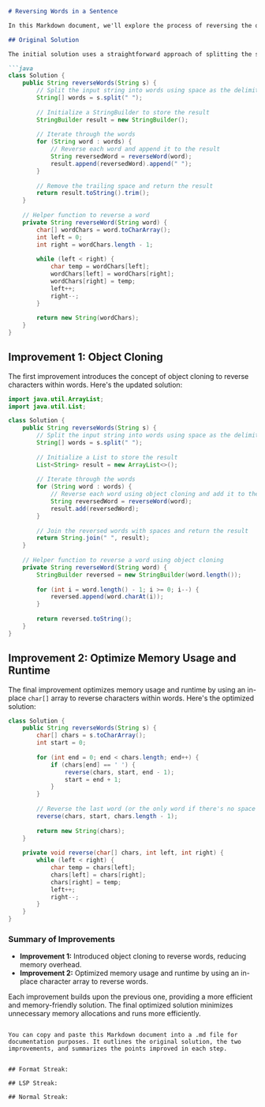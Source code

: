 
```markdown
# Reversing Words in a Sentence

In this Markdown document, we'll explore the process of reversing the order of characters in each word within a sentence while preserving whitespace and the initial word order. We will provide different solutions for this problem, each addressing specific points for improvement.

## Original Solution

The initial solution uses a straightforward approach of splitting the sentence into words, reversing each word, and then joining them back together. Here's the original solution:

```java
class Solution {
    public String reverseWords(String s) {
        // Split the input string into words using space as the delimiter
        String[] words = s.split(" ");
        
        // Initialize a StringBuilder to store the result
        StringBuilder result = new StringBuilder();
        
        // Iterate through the words
        for (String word : words) {
            // Reverse each word and append it to the result
            String reversedWord = reverseWord(word);
            result.append(reversedWord).append(" ");
        }
        
        // Remove the trailing space and return the result
        return result.toString().trim();
    }
    
    // Helper function to reverse a word
    private String reverseWord(String word) {
        char[] wordChars = word.toCharArray();
        int left = 0;
        int right = wordChars.length - 1;
        
        while (left < right) {
            char temp = wordChars[left];
            wordChars[left] = wordChars[right];
            wordChars[right] = temp;
            left++;
            right--;
        }
        
        return new String(wordChars);
    }
}
```

## Improvement 1: Object Cloning

The first improvement introduces the concept of object cloning to reverse characters within words. Here's the updated solution:

```java
import java.util.ArrayList;
import java.util.List;

class Solution {
    public String reverseWords(String s) {
        // Split the input string into words using space as the delimiter
        String[] words = s.split(" ");
        
        // Initialize a List to store the result
        List<String> result = new ArrayList<>();
        
        // Iterate through the words
        for (String word : words) {
            // Reverse each word using object cloning and add it to the result
            String reversedWord = reverseWord(word);
            result.add(reversedWord);
        }
        
        // Join the reversed words with spaces and return the result
        return String.join(" ", result);
    }
    
    // Helper function to reverse a word using object cloning
    private String reverseWord(String word) {
        StringBuilder reversed = new StringBuilder(word.length());
        
        for (int i = word.length() - 1; i >= 0; i--) {
            reversed.append(word.charAt(i));
        }
        
        return reversed.toString();
    }
}
```

## Improvement 2: Optimize Memory Usage and Runtime

The final improvement optimizes memory usage and runtime by using an in-place `char[]` array to reverse characters within words. Here's the optimized solution:

```java
class Solution {
    public String reverseWords(String s) {
        char[] chars = s.toCharArray();
        int start = 0;
        
        for (int end = 0; end < chars.length; end++) {
            if (chars[end] == ' ') {
                reverse(chars, start, end - 1);
                start = end + 1;
            }
        }
        
        // Reverse the last word (or the only word if there's no space at the end)
        reverse(chars, start, chars.length - 1);
        
        return new String(chars);
    }
    
    private void reverse(char[] chars, int left, int right) {
        while (left < right) {
            char temp = chars[left];
            chars[left] = chars[right];
            chars[right] = temp;
            left++;
            right--;
        }
    }
}
```

### Summary of Improvements

- **Improvement 1:** Introduced object cloning to reverse words, reducing memory overhead.
- **Improvement 2:** Optimized memory usage and runtime by using an in-place character array to reverse words.

Each improvement builds upon the previous one, providing a more efficient and memory-friendly solution. The final optimized solution minimizes unnecessary memory allocations and runs more efficiently.
```

You can copy and paste this Markdown document into a .md file for documentation purposes. It outlines the original solution, the two improvements, and summarizes the points improved in each step.


## Format Streak:

## LSP Streak: 

## Normal Streak: 


